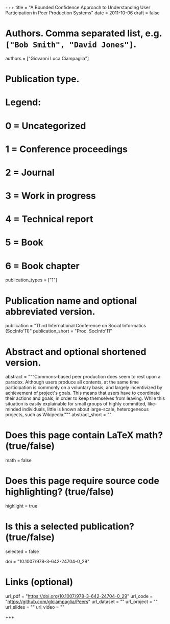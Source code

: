 +++
title = "A Bounded Confidence Approach to Understanding User Participation in Peer Production Systems"
date = 2011-10-06
draft = false

# Authors. Comma separated list, e.g. `["Bob Smith", "David Jones"]`.
authors = ["Giovanni Luca Ciampaglia"]

# Publication type.
# Legend:
# 0 = Uncategorized
# 1 = Conference proceedings
# 2 = Journal
# 3 = Work in progress
# 4 = Technical report
# 5 = Book
# 6 = Book chapter
publication_types = ["1"]

# Publication name and optional abbreviated version.
publication = "Third International Conference on Social Informatics (SocInfo'11)"
publication_short = "Proc. SocInfo'11"

# Abstract and optional shortened version.
abstract = """Commons-based peer production does seem to rest upon a paradox.
Although users produce all contents, at the same time participation is commonly
on a voluntary basis, and largely incentivized by achievement of project's
goals. This means that users have to coordinate their actions and goals, in
order to keep themselves from leaving. While this situation is easily
explainable for small groups of highly committed, like-minded individuals,
little is known about large-scale, heterogeneous projects, such as Wikipedia."""
abstract_short = ""

# Does this page contain LaTeX math? (true/false)
math = false

# Does this page require source code highlighting? (true/false)
highlight = true

# Is this a selected publication? (true/false)
selected = false

doi = "10.1007/978-3-642-24704-0_29"

# Links (optional)
url_pdf = "https://doi.org/10.1007/978-3-642-24704-0_29"
url_code = "https://github.com/glciampaglia/Peers"
url_dataset = ""
url_project = ""
url_slides = ""
url_video = ""

+++

